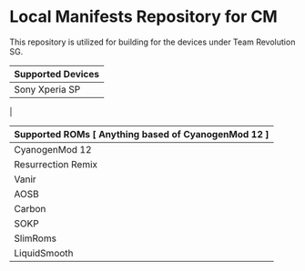 Local Manifests Repository for CM
==============

This repository is utilized for building for the devices under Team Revolution SG.

| Supported Devices
|:-------------------------
| Sony Xperia SP
| 

| Supported ROMs [ Anything based of CyanogenMod 12 ]
|:-------------------------
| CyanogenMod 12
| Resurrection Remix
| Vanir
| AOSB
| Carbon
| SOKP
| SlimRoms
| LiquidSmooth
